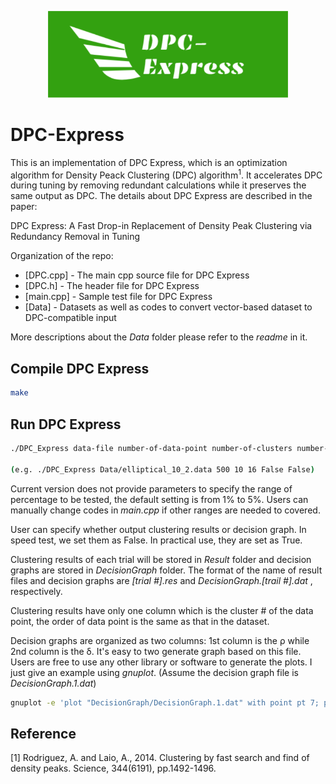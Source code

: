 <p align="center">
  <img src="DPC-Express_logo.png" alt="drawing" width="384" />
</p>

# DPC-Express
This is an implementation of DPC Express, which is an optimization algorithm for Density Peack Clustering (DPC) algorithm<sup>1</sup>. It accelerates DPC during tuning by removing redundant calculations while it preserves the same output as DPC. The details about DPC Express are described in the paper:

DPC Express: A Fast Drop-in Replacement of Density Peak Clustering via Redundancy Removal in Tuning

Organization of the repo:

* [DPC.cpp] - The main cpp source file for DPC Express
* [DPC.h] - The header file for DPC Express
* [main.cpp] - Sample test file for DPC Express
* [Data] - Datasets as well as codes to convert vector-based dataset to DPC-compatible input

More descriptions about the _Data_ folder please refer to the _readme_ in it.

## Compile DPC Express
```Bash
make
```

## Run DPC Express
```Bash
./DPC_Express data-file number-of-data-point number-of-clusters number-of-dc output-clustering-results: True or False output-decision-graphs: True or False

(e.g. ./DPC_Express Data/elliptical_10_2.data 500 10 16 False False)
```
Current version does not provide parameters to specify the range of percentage to be tested, the default setting is from 1% to 5%. Users can manually change codes in _main.cpp_ if other ranges are needed to covered. 

User can specify whether output clustering results or decision graph. In speed test, we set them as False. In practical use, they are set as True.

Clustering results of each trial will be stored in _Result_ folder and decision graphs are stored in _DecisionGraph_ folder. The format of the name of result files and decision graphs are _[trial #].res_ and _DecisionGraph.[trail #].dat_ , respectively.

Clustering results have only one column which is the cluster # of the data point, the order of data point is the same as that in the dataset.

Decision graphs are organized as two columns: 1st column is the ρ while 2nd column is the δ. It's easy to two generate graph based on this file. Users are free to use any other library or software to generate the plots. I just give an example using _gnuplot_. (Assume the decision graph file is _DecisionGraph.1.dat_)

```Bash
gnuplot -e 'plot "DecisionGraph/DecisionGraph.1.dat" with point pt 7; pause -1'
```

## Reference
[1] Rodriguez, A. and Laio, A., 2014. Clustering by fast search and find of density peaks. Science, 344(6191), pp.1492-1496.
